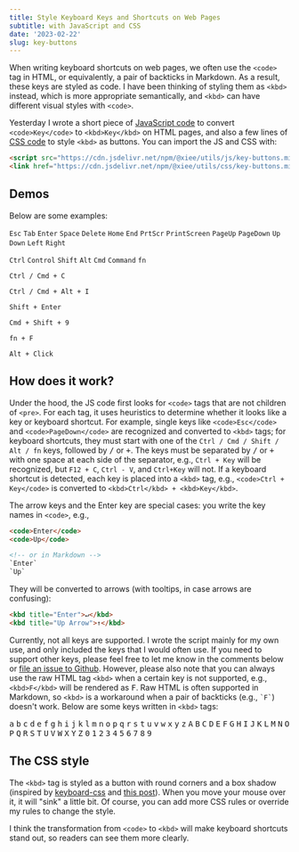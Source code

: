```yaml
---
title: Style Keyboard Keys and Shortcuts on Web Pages
subtitle: with JavaScript and CSS
date: '2023-02-22'
slug: key-buttons
---
```


When writing keyboard shortcuts on web pages, we often use the `<code>` tag in
HTML, or equivalently, a pair of backticks in Markdown. As a result, these keys
are styled as code. I have been thinking of styling them as `<kbd>` instead,
which is more appropriate semantically, and `<kbd>` can have different visual
styles with `<code>`.

Yesterday I wrote a short piece of [JavaScript
code](https://github.com/yihui/misc.js/blob/main/js/key-buttons.js) to convert
`<code>Key</code>` to `<kbd>Key</kbd>` on HTML pages, and also a few lines of
[CSS code](https://github.com/yihui/misc.js/blob/main/css/key-buttons.css) to
style `<kbd>` as buttons. You can import the JS and CSS with:

``` html
<script src="https://cdn.jsdelivr.net/npm/@xiee/utils/js/key-buttons.min.js" defer></script>
<link href="https://cdn.jsdelivr.net/npm/@xiee/utils/css/key-buttons.min.css" rel="stylesheet"></link>
```

## Demos

Below are some examples:

`Esc` `Tab` `Enter` `Space` `Delete` `Home` `End` `PrtScr` `PrintScreen`
`PageUp` `PageDown` `Up` `Down` `Left` `Right`

`Ctrl` `Control` `Shift` `Alt` `Cmd` `Command` `fn`

`Ctrl / Cmd + C`

`Ctrl / Cmd + Alt + I`

`Shift + Enter`

`Cmd + Shift + 9`

`fn + F`

`Alt + Click`

## How does it work?

Under the hood, the JS code first looks for `<code>` tags that are not children
of `<pre>`. For each tag, it uses heuristics to determine whether it looks like
a key or keyboard shortcut. For example, single keys like `<code>Esc</code>` and
`<code>PageDown</code>` are recognized and converted to `<kbd>` tags; for
keyboard shortcuts, they must start with one of the
`Ctrl / Cmd / Shift / Alt / fn` keys, followed by <kbd>/</kbd> or <kbd>+</kbd>.
The keys must be separated by <kbd>/</kbd> or <kbd>+</kbd> with one space at
each side of the separator, e.g., `Ctrl + Key` will be recognized, but
`F12 + C`, `Ctrl - V`, and `Ctrl+Key` will not. If a keyboard shortcut is
detected, each key is placed into a `<kbd>` tag, e.g., `<code>Ctrl + Key</code>`
is converted to `<kbd>Ctrl</kbd> + <kbd>Key</kbd>`.

The arrow keys and the Enter key are special cases: you write the key names in
`<code>`, e.g.,

``` html
<code>Enter</code>
<code>Up</code>

<!-- or in Markdown -->
`Enter`
`Up`
```

They will be converted to arrows (with tooltips, in case arrows are confusing):

``` html
<kbd title="Enter">↵</kbd>
<kbd title="Up Arrow">↑</kbd>
```

Currently, not all keys are supported. I wrote the script mainly for my own use,
and only included the keys that I would often use. If you need to support other
keys, please feel free to let me know in the comments below or [file an issue to
Github](https://github.com/yihui/misc.js). However, please also note that you
can always use the raw HTML tag `<kbd>` when a certain key is not supported,
e.g., `<kbd>F</kbd>` will be rendered as <kbd>F</kbd>. Raw HTML is often
supported in Markdown, so `<kbd>` is a workaround when a pair of backticks
(e.g., `` `F` ``) doesn't work. Below are some keys written in `<kbd>` tags:

<kbd>a</kbd> <kbd>b</kbd> <kbd>c</kbd> <kbd>d</kbd> <kbd>e</kbd> <kbd>f</kbd>
<kbd>g</kbd> <kbd>h</kbd> <kbd>i</kbd> <kbd>j</kbd> <kbd>k</kbd> <kbd>l</kbd>
<kbd>m</kbd> <kbd>n</kbd> <kbd>o</kbd> <kbd>p</kbd> <kbd>q</kbd> <kbd>r</kbd>
<kbd>s</kbd> <kbd>t</kbd> <kbd>u</kbd> <kbd>v</kbd> <kbd>w</kbd> <kbd>x</kbd>
<kbd>y</kbd> <kbd>z</kbd> <kbd>A</kbd> <kbd>B</kbd> <kbd>C</kbd> <kbd>D</kbd>
<kbd>E</kbd> <kbd>F</kbd> <kbd>G</kbd> <kbd>H</kbd> <kbd>I</kbd> <kbd>J</kbd>
<kbd>K</kbd> <kbd>L</kbd> <kbd>M</kbd> <kbd>N</kbd> <kbd>O</kbd> <kbd>P</kbd>
<kbd>Q</kbd> <kbd>R</kbd> <kbd>S</kbd> <kbd>T</kbd> <kbd>U</kbd> <kbd>V</kbd>
<kbd>W</kbd> <kbd>X</kbd> <kbd>Y</kbd> <kbd>Z</kbd> <kbd>0</kbd> <kbd>1</kbd>
<kbd>2</kbd> <kbd>3</kbd> <kbd>4</kbd> <kbd>5</kbd> <kbd>6</kbd> <kbd>7</kbd>
<kbd>8</kbd> <kbd>9</kbd>

## The CSS style

The `<kbd>` tag is styled as a button with round corners and a box shadow
(inspired by [keyboard-css](https://shhdharmen.github.io/keyboard-css/) and
[this
post](https://chrispennington.blog/blog/add-styling-to-keyboard-keys-css/)).
When you move your mouse over it, it will "sink" a little bit. Of course, you
can add more CSS rules or override my rules to change the style.

I think the transformation from `<code>` to `<kbd>` will make keyboard shortcuts
stand out, so readers can see them more clearly.
